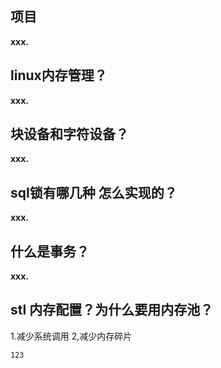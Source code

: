 项目
------------------

**xxx.**


linux内存管理？
------------------

**xxx.**

块设备和字符设备？
------------------

**xxx.**


sql锁有哪几种 怎么实现的？
------------------

**xxx.**


什么是事务？
------------------

**xxx.**

 stl 内存配置？为什么要用内存池？
------------------
1.减少系统调用
2,减少内存碎片





`123`
